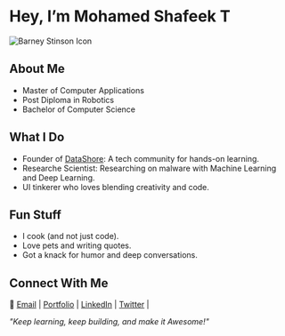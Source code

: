 # Hey, I’m Mohamed Shafeek T  

![Barney Stinson Icon]([https://github.com/T-Mohamed-Shafeek/t-mohamed-shafeek/blob/main/7343ac1a-27ad-4e77-9be7-cbe1639dbf85.jpeg])  

## About Me  
- Master of Computer Applications  
- Post Diploma in Robotics  
- Bachelor of Computer Science  

## What I Do  
- Founder of [DataShore](#): A tech community for hands-on learning.  
- Researche Scientist: Researching on malware with Machine Learning and Deep Learning.  
- UI tinkerer who loves blending creativity and code.  

## Fun Stuff  
- I cook (and not just code).  
- Love pets and writing quotes.  
- Got a knack for humor and deep conversations.  

## Connect With Me  

📧 [Email](mailto:shafeeubaidah@gmail.com) | [Portfolio](https://shafee.netlify.app/) | [LinkedIn](https://www.linkedin.com/in/mohamed-shafeek-t-a226981b9/) |  [Twitter](https://x.com/TMohamedShafeek) |  
  

*"Keep learning, keep building, and make it Awesome!"*
